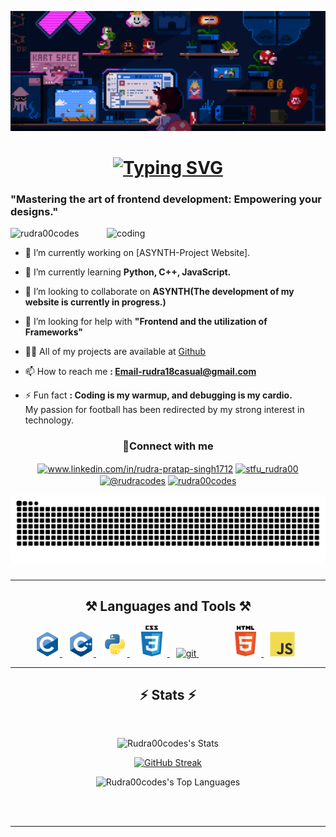 ![banner](https://github.com/Rudra00codes/Rudra00codes/blob/main/Github%20banner.gif)
<h1 align="center">
<a href="https://git.io/typing-svg"><img src="https://readme-typing-svg.herokuapp.com?font=Sometype+Mono&weight=900&size=40&pause=1000&color=F7BF30&center=true&vCenter=true&random=false&width=435&lines=Hi+there!🤝+;I'm++RUDRA!😃" alt="Typing SVG" /></a>
</h1>
<h3 align="centre">"Mastering the art of frontend development: Empowering your designs."</h3>
<img align="right" alt="coding" width="350" src=https://media.tenor.com/UttC4AITYR4AAAAd/full-stack-developer.gif">

<p align="left"> <img src="https://komarev.com/ghpvc/?username=rudra00codes&label=Profile%20views&color=0e75b6&style=flat" alt="rudra00codes" /> </p>

- 🔭 I’m currently working on [ASYNTH-Project Website].

- 🌱 I’m currently learning **Python, C++, JavaScript.**

- 👯 I’m looking to collaborate on **ASYNTH(The development of my website is currently in progress.)**

- 🤝 I’m looking for help with **"Frontend and the utilization of Frameworks"**

- 👨‍💻 All of my projects are available at [Github](Github)

- 📫 How to reach me **: Email-rudra18casual@gmail.com**

- ⚡ Fun fact **: Coding is my warmup, and debugging is my cardio.**<br>My passion for football has been redirected by my strong interest in technology.
 
<h3 align="center"> 🔗Connect with me </h3>
<p align="center">
<a href="https://linkedin.com/in/www.linkedin.com/in/rudra-pratap-singh1712" target="blank"><img align="center" src="https://raw.githubusercontent.com/rahuldkjain/github-profile-readme-generator/master/src/images/icons/Social/linked-in-alt.svg" alt="www.linkedin.com/in/rudra-pratap-singh1712" height="30" width="40" /></a>
<a href="https://instagram.com/passionate_pencil00" target="blank"><img align="center" src="https://raw.githubusercontent.com/rahuldkjain/github-profile-readme-generator/master/src/images/icons/Social/instagram.svg" alt="stfu_rudra00" height="30" width="40" /></a>
<a href="https://www.hackerrank.com/@rudracodes" target="blank"><img align="center" src="https://raw.githubusercontent.com/rahuldkjain/github-profile-readme-generator/master/src/images/icons/Social/hackerrank.svg" alt="@rudracodes" height="40" width="50" /></a>
<a href="https://auth.geeksforgeeks.org/user/rudra00codes" target="blank"><img align="center" src="https://raw.githubusercontent.com/rahuldkjain/github-profile-readme-generator/master/src/images/icons/Social/geeks-for-geeks.svg" alt="rudra00codes" height="30" width="40" /></a>
</p>

<img src="https://raw.githubusercontent.com/Rudra00codes/Rudra00codes/output/snake.svg" alt="Snake animation" />

###

<hr/>
<h2 align="center"> ⚒️ Languages and Tools ⚒️</h2>

<p align="center">
    <!-- Link to C programming -->
    <a href="https://www.cprogramming.com/" target="_blank" rel="noreferrer" style="margin-right: 10px;" > 
        <img src="https://raw.githubusercontent.com/devicons/devicon/master/icons/c/c-original.svg" alt="c" width="40" height="40"/> </a>     
    <!-- Link to C++ programming -->
    <a href="https://www.w3schools.com/cpp/" target="_blank" rel="noreferrer" style="margin-right: 10px;"> 
        <img src="https://raw.githubusercontent.com/devicons/devicon/master/icons/cplusplus/cplusplus-original.svg" alt="Cplusplus" width="40" height="40"/> </a>
    <!-- Link to Python programming -->
    <a href="https://www.python.org" target="_blank" rel="noreferrer" style="margin-right: 10px;"> 
        <img src="https://raw.githubusercontent.com/devicons/devicon/master/icons/python/python-original.svg" alt="python" width="40" height="40"/> </a>
    <!-- Link to CSS -->
    <a href="https://www.w3schools.com/css/" target="_blank" rel="noreferrer" style="margin-right: 10px;"> 
        <img src="https://raw.githubusercontent.com/devicons/devicon/master/icons/css3/css3-original-wordmark.svg" alt="css3" width="50" height="50"/> </a> 
    <!-- Link to Git -->
    <a href="https://git-scm.com/" target="_blank" rel="noreferrer" style="margin-right: 50px;"> 
        <img src="https://www.vectorlogo.zone/logos/git-scm/git-scm-icon.svg" alt="git" width="40" height="40"/> </a>   
    <!-- Link to HTML -->
    <a href="https://www.w3.org/html/" target="_blank" rel="noreferrer" style="margin-right: 10px;" > 
            <img src="https://raw.githubusercontent.com/devicons/devicon/master/icons/html5/html5-original-wordmark.svg" alt="html5" width="50" height="50"/> </a>     
    <!-- Link to JavaScript --> 
    <a href="https://developer.mozilla.org/en-US/docs/Web/JavaScript" target="_blank" rel="noreferrer" style="margin-right: 10px;">
        <img src="https://raw.githubusercontent.com/devicons/devicon/master/icons/javascript/javascript-original.svg" alt="javascript" width="40" height="40"/> </a> </p>


<hr/>

<h2 align="center">⚡ Stats ⚡</h2>
<br>
<div align=center>

![Rudra00codes's Stats](https://github-readme-stats.vercel.app/api?username=Rudra00codes&theme=vision-friendly-dark&show_icons=true&hide_border=true&count_private=true)

  [![GitHub Streak](https://github-readme-streak-stats.herokuapp.com?user=Rudra00codes&theme=vision-friendly-dark&hide_border=true&border_radius=13&card_width=445)](https://git.io/streak-stats)
  
![Rudra00codes's Top Languages](https://github-readme-stats.vercel.app/api/top-langs/?username=Rudra00codes&theme=vision-friendly-dark&show_icons=true&hide_border=true&layout=donut)
  <br/>

</div>

<br/><br/>

<hr/>


